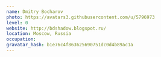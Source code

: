 ```yaml
---
name: Dmitry Bocharov
photo: https://avatars3.githubusercontent.com/u/5796973
level: 0
website: http://bdshadow.blogspot.ru/
location: Moscow, Russia
occupation: 
gravatar_hash: b1e76c4f863625690751dc0d4b89ac1a
---
```


